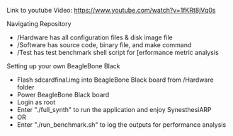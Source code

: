 Link to youtube Video: https://www.youtube.com/watch?v=1fKRt8jVq0s

Navigating Repository
- /Hardware has all configuration files & disk image file
- /Software has source code, binary file, and make command
- /Test has test benchmark shell script for [erformance metric analysis

Setting up your own BeagleBone Black
- Flash sdcardfinal.img into BeagleBone Black board from /Hardware folder
- Power BeagleBone Black board
- Login as root
- Enter "./full_synth" to run the application and enjoy SynesthesiARP
- OR
- Enter "./run_benchmark.sh" to log the outputs for performance analysis

